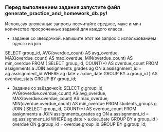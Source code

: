 ### Перед выполнением задания запустите файл generate_practice_and_homework_db.py!

Используя вложенные запросы посчитайте среднее, макс и мин количество просроченных заданий для каждого класса.

* задание со звездочкой: напишите этот же запрос с использованием одного из join

SELECT group_id,
       AVG(overdue_count) AS avg_overdue,
       MAX(overdue_count) AS max_overdue,
       MIN(overdue_count) AS min_overdue
FROM (
    SELECT group_id,
           COUNT(*) AS overdue_count
    FROM assignments a
    JOIN assignments_grades ag ON a.assisgnment_id = ag.assisgnment_id
    WHERE ag.date > a.due_date
    GROUP BY a.group_id
) AS overdue_stats
GROUP BY group_id;

* Задание со звёздочкой:
SELECT g.group_id,
       AVG(overdue.overdue_count) AS avg_overdue,
       MAX(overdue.overdue_count) AS max_overdue,
       MIN(overdue.overdue_count) AS min_overdue
FROM students_groups g
JOIN (
    SELECT group_id,
           COUNT(*) AS overdue_count
    FROM assignments a
    JOIN assignments_grades ag ON a.assisgnment_id = ag.assisgnment_id
    WHERE ag.date > a.due_date
    GROUP BY a.group_id
) overdue ON g.group_id = overdue.group_id
GROUP BY g.group_id;